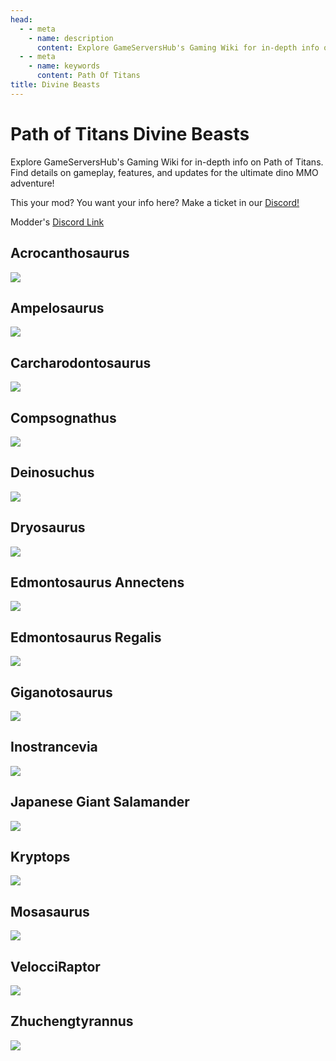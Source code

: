 ```yaml
---
head:
  - - meta
    - name: description
      content: Explore GameServersHub's Gaming Wiki for in-depth info on Path of Titans. Find details on gameplay, features, and updates for the ultimate dino MMO adventure!
  - - meta
    - name: keywords
      content: Path Of Titans
title: Divine Beasts
---
```


# Path of Titans Divine Beasts


Explore GameServersHub's Gaming Wiki for in-depth info on Path of Titans. Find details on gameplay, features, and updates for the ultimate dino MMO adventure! 

This your mod? You want your info here? Make a ticket in our [Discord!](https://discord.gg/gsh)

Modder's [Discord Link](#)

## Acrocanthosaurus
<a href='./Path-of-Titans-DivineAcroRedux' target='_blank'> <img src='https://web-cdn.alderongames.com/files/1169/conversions/AcroReduxThumbnailDone-icon.jpg' /> </a>

## Ampelosaurus
<a href='./Path-of-Titans-DivineAmp' target='_blank'> <img src='https://web-cdn.alderongames.com/files/849/conversions/Ampelo-Photo-icon.jpg' /> </a>

## Carcharodontosaurus
<a href='./Path-of-Titans-DivineCarchar' target='_blank'> <img src='https://web-cdn.alderongames.com/files/724/conversions/Carchar_Thumbnail-icon.jpg' /> </a>

## Compsognathus
<a href='./Path-of-Titans-DivineCompy' target='_blank'> <img src='https://web-cdn.alderongames.com/files/798/conversions/Compy_Thumbnail-icon.jpg' /> </a>

## Deinosuchus
<a href='./Path-of-Titans-DivineDeino' target='_blank'> <img src='https://web-cdn.alderongames.com/files/847/conversions/Deino-Photo-icon.jpg' /> </a>

## Dryosaurus
<a href='./Path-of-Titans-DivineDryo' target='_blank'> <img src='https://web-cdn.alderongames.com/files/965/conversions/Dryo_Thumbnail-icon.jpg' /> </a>

## Edmontosaurus Annectens
<a href='./Path-of-Titans-DivineAnnectens' target='_blank'> <img src='https://web-cdn.alderongames.com/files/826/conversions/Annectens-photo-icon.jpg' /> </a>

## Edmontosaurus Regalis
<a href='./Path-of-Titans-DivineRegalis' target='_blank'> <img src='https://web-cdn.alderongames.com/files/829/conversions/Regalis-Photo-icon.jpg' /> </a>

## Giganotosaurus
<a href='./Path-of-Titans-DivineGiga' target='_blank'> <img src='https://web-cdn.alderongames.com/files/1076/conversions/giganotosaurus_photo-icon.jpg' /> </a>

## Inostrancevia
<a href='./Path-of-Titans-DivineInos' target='_blank'> <img src='https://web-cdn.alderongames.com/files/934/conversions/Inostra_new_thumbnail-icon.jpg' /> </a>

## Japanese Giant Salamander
<a href='./Path-of-Titans-TGBsalamander' target='_blank'> <img src='https://web-cdn.alderongames.com/files/1170/conversions/Salamander_Mod_Pic_TGBM_V2-icon.jpg' /> </a>

## Kryptops
<a href='./Path-of-Titans-CretaceousKryptops' target='_blank'> <img src='https://web-cdn.alderongames.com/files/852/conversions/Kryptops-photo-icon.jp' /> </a>

## Mosasaurus
<a href='./Path-of-Titans-DivineMosa' target='_blank'> <img src='https://web-cdn.alderongames.com/files/993/conversions/Mosasaurus_Thumbnail-icon.jpg' /> </a>

## VelocciRaptor
<a href='./Path-of-Titans-VelocciRaptor' target='_blank'> <img src='https://web-cdn.alderongames.com/files/430/conversions/Tumb-icon.jpg' /> </a>

## Zhuchengtyrannus
<a href='./Path-of-Titans-DivineZhuch' target='_blank'> <img src='https://web-cdn.alderongames.com/files/723/conversions/Zhucheng_Thumbnail-icon.jpg' /> </a>

